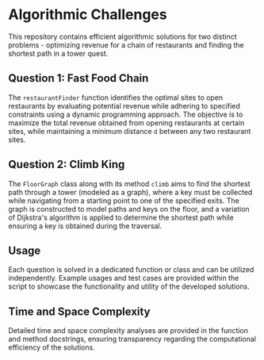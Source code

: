 # Algorithmic Challenges

This repository contains efficient algorithmic solutions for two distinct problems - optimizing revenue for a chain of restaurants and finding the shortest path in a tower quest. 

## Question 1: Fast Food Chain

The `restaurantFinder` function identifies the optimal sites to open restaurants by evaluating potential revenue while adhering to specified constraints using a dynamic programming approach. The objective is to maximize the total revenue obtained from opening restaurants at certain sites, while maintaining a minimum distance `d` between any two restaurant sites.

## Question 2: Climb King

The `FloorGraph` class along with its method `climb` aims to find the shortest path through a tower (modeled as a graph), where a key must be collected while navigating from a starting point to one of the specified exits. The graph is constructed to model paths and keys on the floor, and a variation of Dijkstra's algorithm is applied to determine the shortest path while ensuring a key is obtained during the traversal.

## Usage

Each question is solved in a dedicated function or class and can be utilized independently. Example usages and test cases are provided within the script to showcase the functionality and utility of the developed solutions.

## Time and Space Complexity

Detailed time and space complexity analyses are provided in the function and method docstrings, ensuring transparency regarding the computational efficiency of the solutions.
